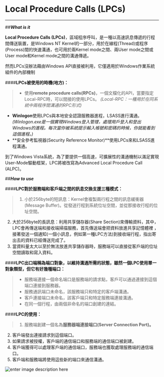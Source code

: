 
**Local Procedure Calls (LPCs)**
======================
-------------------------------------------------------

##***What is it***

**Local Procedure Calls (LPCs)**，區域程序呼叫，是一種以高速訊息傳遞的行程間傳送裝置，是Windows NT Kernel的一部分，用於在線程(Thread)或程序(Process)間的快速溝通，也可用於兩Kernel mode之間、兩User mode之間或User mode和Kernel mode之間的溝通傳遞。

然而LPCs沒辦法藉由Windows API直接被利用，它僅適用於Windows作業系統組件的內部機制

####**LPCs被使用的時機(地方)：**

> + 使用**remote procedure calls(RPCs)**，一個文檔化的API，當要指定Local-RPC時，可以間接的使用LPCs。
*(Local-RPC：一種用於在同系統中兩程序間溝通的RPC形式)*
+ **Winlogon**使用LPCs與本地安全認證服務器進程，LSASS進行溝通。
*(Winlogon.exe是一個實現Windows登入管理，處理用戶登入和登出Windows的進程。每次當你被系統提示輸入帳號和密碼的時候，你就能看到這個進程。)*
+ **安全參考監視器(Security Reference Monitor)**使用LPCs來和LSASS進程溝通。

到了Windows Vista系統，為了要提供一個高速，可擴展性的溝通機制以滿足實現User-Mode驅動框架，LPC將被改寫為Advanced Local Procedure Call (ALPC)。

##***How to use***

####**LPC對於服務端和客戶端之間的訊息交換支援三種模式：**

> 1. 小於256byte的短訊息：Kernel會複製兩行程之間的訊息緩衝器(Message Buffer)。從發送行程到系統位址空間，並從那接收行程的位址空間。
2. 大於256byte的長訊息：利用共享儲存器(Share Section)來傳輸資料，其中，LPC會再傳送端和接收端掃描服務，首先傳送端會把資料放進共享記憶體裡
，接著發送一個通知(一個小訊息，例如第一種LPC方法)到接收端行程，指出寄出去的資料已經傳送完成了。
3. 當資料量太大以至於無法放進共享儲存器時，服務端可以直接從客戶端的位址空間讀取和寫入資料。

####**LPC出口端稱為端口對象，以維持溝通所需的狀態，雖然一個LPC使用單一對象類型，但它有好幾種端口：**

>+ 服務端連接一個命名端口是服務端的請求點，客戶可以通過連接到這個端口連接到服務器。
>+ 服務通訊端口未命名，該服務端只和特定的客戶端溝通。
>+ 客戶連接端口未命名，該客戶端只和特定服務端連接溝通。
>+ 在同一個行程，由兩個非命名的端口創建的連結。

####**LPC的使用：**

>1. 服務端創建一個名為**服務器端連接端口(Server Connection Port)。**
2. 客戶端發出連接請求到這個端口。
3. 如果請求被授權，客戶端的通信端口和服務端的通信端口被創建。
4. 客戶端獲得可以處理客戶端的通信端口，服務端也獲取處理服務端的通信端口。
5. 客戶端和服務端將使用這些新的端口來通信溝通。

![enter image description here](http://i.imgur.com/56ATfQK.jpg)


